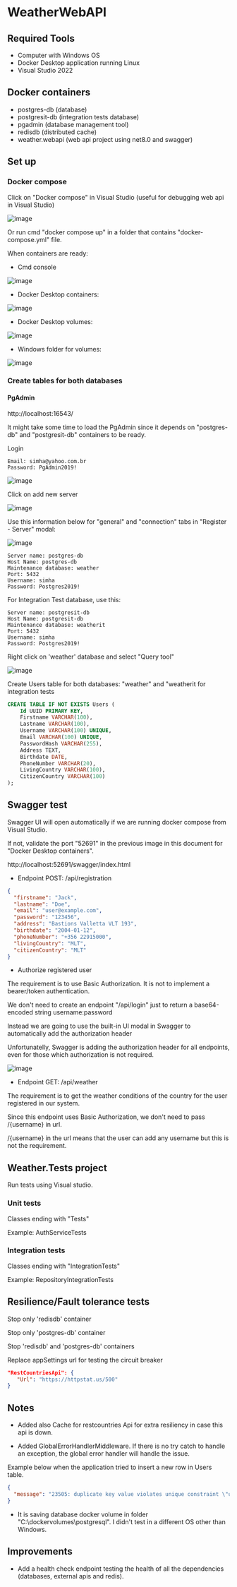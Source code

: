 # WeatherWebAPI

## Required Tools

- Computer with Windows OS
- Docker Desktop application running Linux
- Visual Studio 2022

## Docker containers

- postgres-db (database)
- postgresit-db (integration tests database)
- pgadmin (database management tool)
- redisdb (distributed cache)
- weather.webapi (web api project using net8.0 and swagger)

## Set up

### Docker compose

Click on "Docker compose" in Visual Studio (useful for debugging web api in Visual Studio)

![image](https://github.com/RobertoFreireFerrazPassos/WeatherWebAPI/assets/41349878/532e903a-ac05-49c0-8fad-479f7d12c221)

Or run cmd "docker compose up" in a folder that contains "docker-compose.yml" file.

When containers are ready:

- Cmd console

![image](https://github.com/RobertoFreireFerrazPassos/WeatherWebAPI/assets/41349878/e81a31f2-f5e3-49b6-b649-905a63734ba0)

- Docker Desktop containers:

![image](https://github.com/RobertoFreireFerrazPassos/WeatherWebAPI/assets/41349878/ce485411-e014-49f0-a57e-b4b3fba07c59)

- Docker Desktop volumes:

![image](https://github.com/RobertoFreireFerrazPassos/WeatherWebAPI/assets/41349878/6b241dd1-99fc-4430-aa61-21ea691993d7)

- Windows folder for volumes:

![image](https://github.com/RobertoFreireFerrazPassos/WeatherWebAPI/assets/41349878/4544ff87-4064-467e-ab4a-de166a05e09a)

### Create tables for both databases

#### PgAdmin 

http://localhost:16543/

It might take some time to load the PgAdmin since it depends on "postgres-db" and "postgresit-db" containers to be ready.

Login

```
Email: simha@yahoo.com.br
Password: PgAdmin2019!
```

![image](https://github.com/RobertoFreireFerrazPassos/WeatherWebAPI/assets/41349878/2a9d5cc2-465b-46b9-9d84-01901f53605b)

Click on add new server

![image](https://github.com/RobertoFreireFerrazPassos/WeatherWebAPI/assets/41349878/2482ce6d-5016-4e45-9748-9d7d845719e0)


Use this information below for "general" and "connection" tabs in "Register - Server" modal:

![image](https://github.com/RobertoFreireFerrazPassos/WeatherWebAPI/assets/41349878/26862b88-f397-4f41-8ce1-c2d8756d3955)

```
Server name: postgres-db
Host Name: postgres-db
Maintenance database: weather
Port: 5432
Username: simha
Password: Postgres2019!
```

For Integration Test database, use this:

```
Server name: postgresit-db
Host Name: postgresit-db
Maintenance database: weatherit
Port: 5432
Username: simha
Password: Postgres2019!
```

Right click on 'weather' database and select "Query tool"

![image](https://github.com/RobertoFreireFerrazPassos/WeatherWebAPI/assets/41349878/fb834a71-ba81-4a49-87fc-eb45ace34ca7)

Create Users table for both databases: "weather" and "weatherit for integration tests

```sql
CREATE TABLE IF NOT EXISTS Users (
    Id UUID PRIMARY KEY,
    Firstname VARCHAR(100),
    Lastname VARCHAR(100),
    Username VARCHAR(100) UNIQUE,
    Email VARCHAR(100) UNIQUE,
    PasswordHash VARCHAR(255),
    Address TEXT,
    Birthdate DATE,
    PhoneNumber VARCHAR(20),
    LivingCountry VARCHAR(100),
    CitizenCountry VARCHAR(100)
);
```

## Swagger test

Swagger UI will open automatically if we are running docker compose from Visual Studio.

If not, validate the port "52691" in the previous image in this document for "Docker Desktop containers".

http://localhost:52691/swagger/index.html

- Endpoint POST: /api/registration

```json
{
  "firstname": "Jack",
  "lastname": "Doe",
  "email": "user@example.com",
  "password": "123456",
  "address": "Bastions Valletta VLT 193",
  "birthdate": "2004-01-12",
  "phoneNumber": "+356 22915000",
  "livingCountry": "MLT",
  "citizenCountry": "MLT"
}
```
- Authorize registered user

The requirement is to use Basic Authorization. It is not to implement a bearer/token authentication.

We don't need to create an endpoint "/api/login" just to return a base64-encoded string username:password

Instead we are going to use the built-in UI modal in Swagger to automatically add the authorization header

Unfortunatelly, Swagger is adding the authorization header for all endpoints, even for those which authorization is not required.

![image](https://github.com/RobertoFreireFerrazPassos/WeatherWebAPI/assets/41349878/6395e800-c583-49cb-b262-3f46e4d33b02)

- Endpoint GET: /api/weather

The requirement is to get the weather conditions of the country for the user registered in our system.

Since this endpoint uses Basic Authorization, we don't need to pass /{username} in url.

/{username} in the url means that the user can add any username but this is not the requirement.

## Weather.Tests project

Run tests using Visual studio.

### Unit tests

Classes ending with "Tests"

Example: AuthServiceTests

### Integration tests

Classes ending with "IntegrationTests"

Example: RepositoryIntegrationTests

## Resilience/Fault tolerance tests

Stop only 'redisdb' container

Stop only 'postgres-db' container

Stop 'redisdb' and 'postgres-db' containers

Replace appSettings url for testing the circuit breaker

```json
"RestCountriesApi": {
   "Url": "https://httpstat.us/500"
}
```


## Notes

- Added also Cache for restcountries Api for extra resiliency in case this api is down.

- Added GlobalErrorHandlerMiddleware. If there is no try catch to handle an exception, the global error handler will handle the issue. 

Example below when the application tried to insert a new row in Users table.

```json
{
  "message": "23505: duplicate key value violates unique constraint \"users_email_key\"\n\nDETAIL: Detail redacted as it may contain sensitive data. Specify 'Include Error Detail' in the connection string to include this information."
}
```

- It is saving database docker volume in folder "C:\dockervolumes\postgresql". I didn't test in a different OS other than Windows.

## Improvements

- Add a health check endpoint testing the health of all the dependencies (databases, external apis and redis).
